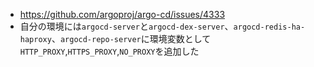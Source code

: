 - https://github.com/argoproj/argo-cd/issues/4333
- 自分の環境には`argocd-server`と`argocd-dex-server`、`argocd-redis-ha-haproxy`、`argocd-repo-server`に環境変数として`HTTP_PROXY`,`HTTPS_PROXY`,`NO_PROXY`を追加した